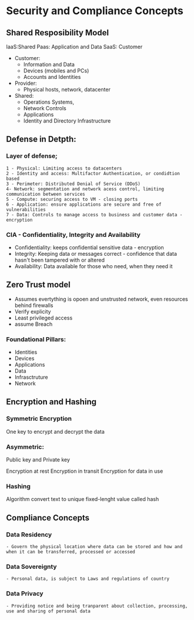 # Security and Compliance Concepts

## Shared Resposibility Model

IaaS:Shared
Paas: Application and Data
SaaS: Customer

- Customer:
    - Information and Data
    - Devices (mobiles and PCs)
    - Accounts and Identities
- Provider:
    - Physical hosts, network, datacenter
- Shared:
    - Operations Systems,
    - Network Controls
    - Applications
    - Identity and Directory Infrastructure

## Defense in Detpth:

### Layer of defense;

    1 - Physical: Limiting access to datacenters
    2 - Identity and access: Multifactor Authentication, or condidtion based 
    3 - Perimeter: Distributed Denial of Service (DDoS)
    4- Network: segmentation and network acess control, limiting communication between services
    5 - Compute: securing access to VM - closing ports
    6 - Application: ensure applications are secure and free of vulnerabilities
    7 - Data: Controls to manage access to business and customer data - encryption

### CIA - Confidentiality, Integrity and Availability

- Confidentiality: keeps confidential sensitive data - encryption
- Integrity: Keeping data or messages correct - confidence that data hasn't been tampered with or altered
- Availability: Data available for those who need, when they need it

## Zero Trust model

- Assumes evertything is opoen and unstrusted network, even resources behind firewalls
- Verify explicity
- Least privileged access
- assume Breach

### Foundational Pillars:
- Identities
- Devices
- Applications
- Data
- Infrasctruture
- Network

## Encryption and Hashing

### Symmetric Encryption
One key to encrypt and decrypt the data
### Asymmetric:
Public key and Private key

Encryption at rest
Encryption in transit
Encryption for data in use

### Hashing

Algorithm convert text to unique fixed-lenght value called hash

## Compliance Concepts

### Data Residency
    - Govern the physical location where data can be stored and how and when it can be transferred, processed or accessed 

### Data Sovereignty
    - Personal data, is subject to Laws and regulations of country

### Data Privacy
    - Providing notice and being tranparent about collection, processing, use and sharing of personal data
